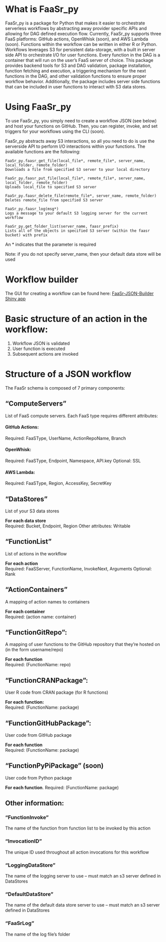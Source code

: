 # What is FaaSr_py
FaaSr_py is a package for Python that makes it easier to orchestrate serverless workflows by abstracting away provider specific APIs and allowing for DAG defined execution flow. 
Currently, FaaSr_py supports three FaaS platforms: GitHub actions, OpenWhisk (soon), and AWS Lambda (soon). Functions within the workflow can be written in either R or Python. 
Workflows leverages S3 for persistent data-storage, with a built in server side API to orchestrate I/O for user functions. Every function in the DAG is a container that will run on the user’s FaaS server of choice. 
This package provides backend tools for S3 and DAG validation, package installation, function fetching and execution, a triggering mechanism for the next functions in the DAG, 
and other validation functions to ensure proper workflow behavior. Additionally, the package includes server side functions that can be included in user functions to interact with S3 data stores.

# Using FaaSr_py
To use FaaSr_py, you simply need to create a workflow JSON (see below) and host your functions on GitHub. Then, you can register, invoke, and set triggers for your workflows using the CLI (soon).    

FaaSr_py abstracts away S3 interactions, so all you need to do is use the serverside API to perform I/O interactions within your functions. The available functions are the following:

```
FaaSr_py.faasr_get_file(local_file*, remote_file*, server_name, local_folder, remote_folder)
Downloads a file from specified S3 server to your local directory

FaaSr_py.faasr_put_file(local_file*, remote_file*, server_name, local_folder, remote_folder)
Uploads local_file to specified S3 server

FaaSr_py.faasr_delete_file(remote_file*, server_name, remote_folder)
Deletes remote_file from specified S3 server

FaaSr_py.faasr_log(msg*)
Logs a message to your default S3 logging server for the current workflow

FaaSr_py.get_folder_list(server_name, faasr_prefix)
Lists all of the objects in specified S3 server (within the faasr bucket) with prefix
```
An * indicates that the parameter is required

Note: if you do not specify server_name, then your default data store will be used 

# Workflow builder
The GUI for creating a workflow can be found here: [FaaSr-JSON-Builder Shiny app](https://faasr.shinyapps.io/faasr-json-builder/)

# Basic structure of an action in the workflow:
1. Workflow JSON is validated
2. User function is executed
3. Subsequent actions are invoked

# Structure of a JSON workflow
The FaaSr schema is composed of 7 primary components:

## “ComputeServers”
List of FaaS compute servers. Each FaaS type requires different attributes:

#### GitHub Actions:
Required: FaaSType, UserName, ActionRepoName, Branch

#### OpenWhisk:
Required: FaaSType, Endpoint, Namespace, API.key
Optional: SSL

#### AWS Lambda:
Required: FaaSType, Region, AccessKey, SecretKey

## “DataStores”
List of your S3 data stores

**For each data store**  
Required: Bucket, Endpoint, Region
Other attributes: Writable

## “FunctionList”
List of actions in the workflow

**For each action**  
Required: FaaSServer, FunctionName, InvokeNext, Arguments
Optional: Rank

## “ActionContainers” 
A mapping of action names to containers

**For each container**  
Required: (action name: container)

## “FunctionGitRepo”:
A mapping of user functions to the GitHub repository that they’re hosted on (in the form username/repo)

**For each function**  
Required: (FunctionName: repo)

## “FunctionCRANPackage”:
User R code from CRAN package (for R functions)

**For each function:**  
Required: (FunctionName: package)

## “FunctionGitHubPackage”:
User code from GitHub package

**For each function**  
Required: (FunctionName: package)

## “FunctionPyPiPackage” (soon)
User code from Python package

**For each function**. 
Required: (FunctionName: package)

## Other information:
### “FunctionInvoke”  
The name of the function from function list to be invoked by this action

### “InvocationID”  
The unique ID used throughout all action invocations for this workflow

### “LoggingDataStore”  
The name of the logging server to use – must match an s3 server defined in DataStores

### “DefaultDataStore”  
The name of the default data store server to use – must match an s3 server defined in DataStores

### “FaaSrLog”  
The name of the log file’s folder